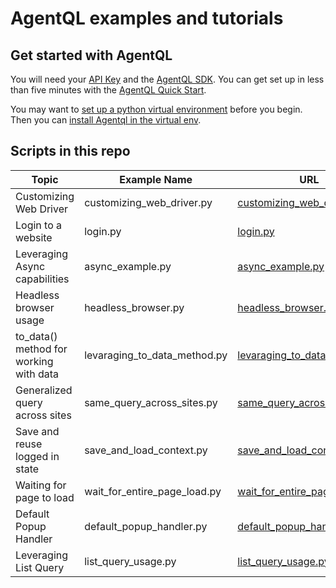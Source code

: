 # AgentQL examples and tutorials

## Get started with AgentQL

You will need your [API Key](https://dev.agentql.com/) and the [AgentQL SDK](https://docs.agentql.ai/installation/sdk-installation). You can get set up in less than five minutes with the [AgentQL Quick Start](https://docs.agentql.com/quick-start).

You may want to [set up a python virtual environment](https://packaging.python.org/en/latest/guides/installing-using-pip-and-virtual-environments/) before you begin. Then you can [install Agentql in the virtual env](https://pypi.org/project/agentql/).

## Scripts in this repo

| Topic                  | Example Name                | URL      |
| ---------------------- | --------------------------- | -------- |
| Customizing Web Driver | customizing_web_driver.py   | [customizing_web_driver.py](https://github.com/tinyfish-io/fish-tank/tree/main/examples/customizing_web_driver/customizing_web_driver.py)       |
| Login to a website     | login.py                    | [login.py](https://github.com/tinyfish-io/fish-tank/blob/main/examples/login/login.py)       |
| Leveraging Async capabilities     | async_example.py                    | [async_example.py](https://github.com/tinyfish-io/fish-tank/blob/main/examples/async_example/async_example.py)       |
| Headless browser usage     | headless_browser.py                    | [headless_browser.py](https://github.com/tinyfish-io/fish-tank/blob/main/examples/headless_browser/headless_browser.py)       |
| to_data() method for working with data     | levaraging_to_data_method.py                    | [levaraging_to_data_method.py](https://github.com/tinyfish-io/fish-tank/blob/main/examples/leveraging_to_data_method/levaraging_to_data_method.py)       |
| Generalized query across sites     | same_query_across_sites.py                    | [same_query_across_sites.py](https://github.com/tinyfish-io/fish-tank/blob/main/examples/same_query_across_sites/same_query_across_sites.py)       |
| Save and reuse logged in state     | save_and_load_context.py                    | [save_and_load_context.py](https://github.com/tinyfish-io/fish-tank/blob/main/examples/save_and_load_context/save_and_load_context.py)       |
| Waiting for page to load     | wait_for_entire_page_load.py                    | [wait_for_entire_page_load.py](https://github.com/tinyfish-io/fish-tank/blob/main/examples/wait_for_entire_page_load/wait_for_entire_page_load.py)       |
| Default Popup Handler      | default_popup_handler.py                    | [default_popup_handler.py](https://github.com/tinyfish-io/fish-tank/blob/main/examples/default_popup_handler/default_popup_handler.py)       |
| Leveraging List Query      | list_query_usage.py                    | [list_query_usage.py](https://github.com/tinyfish-io/fish-tank/blob/main/examples/list_query_usage/list_query_usage.py)       |
